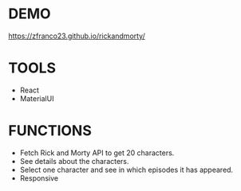 # DEMO 

https://zfranco23.github.io/rickandmorty/

# TOOLS
- React
- MaterialUI

# FUNCTIONS

- Fetch Rick and Morty API to get 20 characters.
- See details about the characters.
- Select one character and see in which episodes it has appeared.
- Responsive

